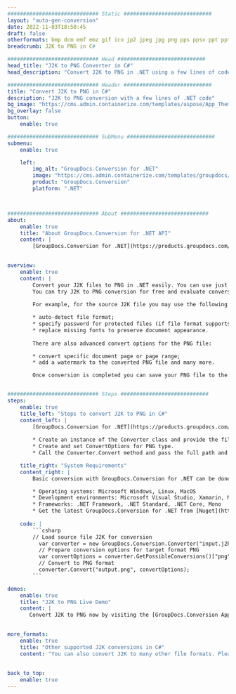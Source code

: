 ```yaml
---
############################# Static ############################
layout: "auto-gen-conversion"
date: 2022-11-03T18:50:45
draft: false
otherformats: bmp dcm emf emz gif ico jp2 jpeg jpg png pps ppsx ppt pptx psb psd svg svgz tga tif tiff webp wmf wmz
breadcrumb: J2K to PNG in C#

############################# Head ############################
head_title: "J2K to PNG Converter in C#"
head_description: "Convert J2K to PNG in .NET using a few lines of code. Use the GroupDocs Document Conversion API to convert over 160 file formats."

############################# Header ############################
title: "Convert J2K to PNG in C#"
description: "J2K to PNG conversion with a few lines of .NET code"
bg_image: "https://cms.admin.containerize.com/templates/aspose/App_Themes/V3/images/bg/header1.png"
bg_overlay: false
button:
    enable: true

############################# SubMenu ############################
submenu:
    enable: true

    left:
        img_alt: "GroupDocs.Conversion for .NET"
        image: "https://cms.admin.containerize.com/templates/groupdocs/images/product-logos/90x90-noborder/groupdocs-conversion-net.png"
        product: "GroupDocs.Conversion"
        platform: ".NET"



############################# About ############################
about:
    enable: true
    title: "About GroupDocs.Conversion for .NET API"
    content: |
        [GroupDocs.Conversion for .NET](https://products.groupdocs.com/conversion/net/) can be used to convert Microsoft Word, Excel, PowerPoint, PDF, Visio and other formats. GroupDocs.Conversion is a standalone API that is suitable for back-end and internal systems where high performance is required. It does not depend on any software such as Microsoft or Open Office.
    

overview:
    enable: true
    content: |
        Convert your J2K files to PNG in .NET easily. You can use just a couple of C# code lines in any platform of your choice like - Windows, Linux, macOS.
        You can try J2K to PNG conversion for free and evaluate conversion results quality.  Along with simple file conversion scenarios you can try more advanced options for loading source J2K file and for saving output PNG result. 
        
        For example, for the source J2K file you may use the following load options:

        * auto-detect file format;
        * specify password for protected files (if file format supports it);
        * replace missing fonts to preserve document appearance.
        
        There are also advanced convert options for the PNG file:

        * convert specific document page or page range;
        * add a watermark to the converted PNG file and many more.

        Once conversion is completed you can save your PNG file to the local file path or any third-party storage like FTP, Amazon S3, Google Drive, Dropbox etc. Please note - to convert J2K to PNG there is no need for any additional software installed - like MS Office, Open Office, Adobe Acrobat Reader etc.


############################# Steps ############################
steps:
    enable: true
    title_left: "Steps to convert J2K to PNG in C#"
    content_left: |
        [GroupDocs.Conversion for .NET](https://products.groupdocs.com/conversion/net/) makes it easy for developers to convert a J2K file to PNG with a few lines of code.
        
        * Create an instance of the Converter class and provide the file J2K with the full path
        * Create and set ConvertOptions for PNG type.
        * Call the Converter.Convert method and pass the full path and format (PNG) as a parameter

    title_right: "System Requirements"
    content_right: |
        Basic conversion with GroupDocs.Conversion for .NET can be done in just a few simple steps. Our APIs are supported on all major platforms and operating systems. Before executing the code below, make sure you have the following prerequisites installed on your system.

        * Operating systems: Microsoft Windows, Linux, MacOS
        * Development environments: Microsoft Visual Studio, Xamarin, MonoDevelop
        * Frameworks: .NET Framework, .NET Standard, .NET Core, Mono
        * Get the latest GroupDocs.Conversion for .NET from [Nuget](https://www.nuget.org/packages/groupdocs.conversion)
         
    code: |
        ```csharp    
        // Load source file J2K for conversion
          var converter = new GroupDocs.Conversion.Converter("input.j2k");
          // Prepare conversion options for target format PNG
          var convertOptions = converter.GetPossibleConversions()["png"].ConvertOptions;
          // Convert to PNG format
          converter.Convert("output.png", convertOptions);
        ```

demos:
    enable: true
    title: "J2K to PNG Live Demo"
    content: |
       Convert J2K to PNG now by visiting the [GroupDocs.Conversion App](https://products.groupdocs.app/conversion/family) website. Online demo has the following advantages
          

more_formats:
    enable: true
    title: "Other supported J2K conversions in C#"
    content: "You can also convert J2K to many other file formats. Please see the list below."
       
       
back_to_top:
    enable: true
---
```

